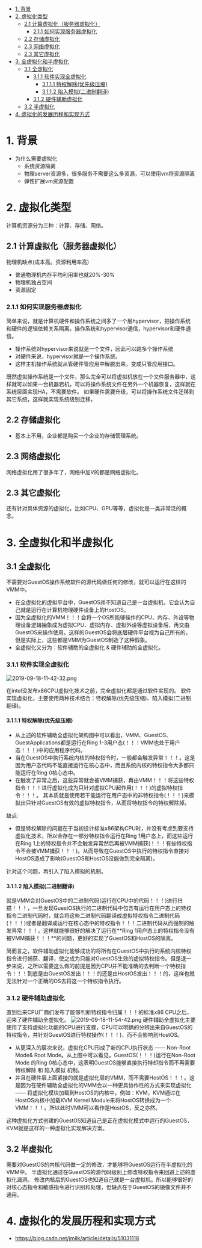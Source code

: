 <!-- TOC -->

- [1. 背景](#1-背景)
- [2. 虚拟化类型](#2-虚拟化类型)
    - [2.1 计算虚拟化（服务器虚拟化）](#21-计算虚拟化服务器虚拟化)
        - [2.1.1 如何实现服务器虚拟化](#211-如何实现服务器虚拟化)
    - [2.2 存储虚拟化](#22-存储虚拟化)
    - [2.3 网络虚拟化](#23-网络虚拟化)
    - [2.3 其它虚拟化](#23-其它虚拟化)
- [3. 全虚拟化和半虚拟化](#3-全虚拟化和半虚拟化)
    - [3.1 全虚拟化](#31-全虚拟化)
        - [3.1.1 软件实现全虚拟化](#311-软件实现全虚拟化)
            - [3.1.1.1 特权解除(优先级压缩)](#3111-特权解除优先级压缩)
            - [3.1.1.2 陷入模拟(二进制翻译)](#3112-陷入模拟二进制翻译)
        - [3.1.2 硬件辅助虚拟化](#312-硬件辅助虚拟化)
    - [3.2 半虚拟化](#32-半虚拟化)
- [4. 虚拟化的发展历程和实现方式](#4-虚拟化的发展历程和实现方式)

<!-- /TOC -->
# 1. 背景
* 为什么需要虚拟化
    * 系统资源隔离
    * 物理server资源多，很多服务不需要这么多资源，可以使用vm将资源隔离
    * 弹性扩展vm资源配置

# 2. 虚拟化类型
计算机资源分为三种：计算、存储、网络。
## 2.1 计算虚拟化（服务器虚拟化）
物理机缺点(成本高。资源利用率高)
* 普通物理机内存平均利用率也就20%-30%
* 物理机独占空间
* 资源固定

### 2.1.1 如何实现服务器虚拟化
简单来说，就是计算机硬件和操作系统之间多了一个层hypervisor，把操作系统和硬件的逻辑依赖关系隔离。操作系统和hypervisor通信，hypervisor和硬件通信。

* 操作系统对hypervisor来说就是一个文件，因此可以跑多个操作系统
* 对硬件来说，hypervisor就是一个操作系统。
* 这样主机操作系统就从管硬件管应用中解脱出来，变成只管应用接口。

既然虚拟操作系统是一个文件，那么完全可以将虚拟机放在一个文件服务器中，这样就可以如果一台机器宕机，可以将操作系统文件在另外一个机器恢复，这样就在系统层面实现HA，不需要软件。
如果硬件需要升级，可以将操作系统文件迁移到其它系统，这样就实现系统级别迁移。

## 2.2 存储虚拟化
* 基本上不用，企业都是购买一个企业的存储管理系统。

## 2.3 网络虚拟化
网络虚拟化用了很多年了，网络中加V的都是网络虚拟化。

## 2.3 其它虚拟化
还有针对具体资源的虚拟化，比如CPU、GPU等等，虚拟化是一类非常泛的概念。


# 3. 全虚拟化和半虚拟化
## 3.1 全虚拟化
不需要对GuestOS操作系统软件的源代码做任何的修改，就可以运行在这样的VMM中。
* 在全虚拟化的虚拟平台中，GuestOS并不知道自己是一台虚拟机，它会认为自己就是运行在计算机物理硬件设备上的HostOS。
* 因为全虚拟化的VMM！！！会将一个OS所能够操作的CPU、内存、外设等物理设备逻辑抽象成为虚拟CPU、虚拟内存、虚拟外设等虚拟设备后，再交由GuestOS来操作使用。这样的GuestOS会将底层硬件平台视为自己所有的，但是实际上，这些都是VMM为GuestOS制造了这种假象。
* 全虚拟化又分为：软件辅助的全虚拟化 & 硬件辅助的全虚拟化。

### 3.1.1 软件实现全虚拟化
![2019-09-18-11-42-32.png](./images/2019-09-18-11-42-32.png)

在intel没发布x86CPU虚拟化技术之前，完全虚拟化都是通过软件实现的。
软件实现虚拟化，主要使用两种技术结合：特权解除(优先级压缩)、陷入模拟(二进制翻译)。
#### 3.1.1.1 特权解除(优先级压缩)
* 从上述的软件辅助全虚拟化架构图中可以看出，VMM、GuestOS、GuestApplications都是运行在Ring 1-3用户态(！！！VMM也处于用户态！！！)中的应用程序代码。
* 当在GuestOS中执行系统内核的特权指令时，一般都会触发异常！！！。这是因为用户态代码不能直接运行在核心态中，而且系统内核的特权指令大多都只能运行在Ring 0核心态中。
* 在触发了异常之后，这些异常就会被VMM捕获，再由VMM！！！将这些特权指令！！！进行虚拟化成为只针对虚拟CPU起作用(！！！)的虚拟特权指令！！！。
其本质就是使用若干能运行在用户态中的非特权指令(！！！)来模拟出只针对GuestOS有效的虚拟特权指令，从而将特权指令的特权解除掉。

缺点:
* 但是特权解除的问题在于当初设计标准x86架构CPU时，并没有考虑到要支持虚拟化技术，所以会存在一部分特权指令运行在Ring 1用户态上，而这些运行在Ring 1上的特权指令并不会触发异常然后再被VMM捕获(！！！有些特权指令不会被VMM捕获！！！)。从而导致在GuestOS中执行的特权指令直接对HostOS造成了影响(GuestOS和HostOS没能做到完全隔离)。

针对这个问题，再引入了陷入模拟的机制。
#### 3.1.1.2 陷入模拟(二进制翻译)
就是VMM会对GuestOS中的二进制代码(运行在CPU中的代码！！！)进行扫描！！！，一旦发现GuestOS执行的二进制代码中包含有运行在用户态上的特权指令二进制代码时，就会将这些二进制代码翻译成虚拟特权指令二进制代码(！！！)或者是翻译成运行在核心态中的特权指令！！！二进制代码从而强制的触发异常！！！。这样就能够很好的解决了运行在**Ring 1用户态上的特权指令没有被VMM捕获！！！**的问题，更好的实现了GuestOS和HostOS的隔离。


简而言之，软件辅助虚拟化能够成功的将所有在GuestOS中执行的系统内核特权指令进行捕获、翻译，使之成为只能对GuestOS生效的虚拟特权指令。但是退一步来说，之所以需要这么做的前提是因为CPU并不能准确的去判断一个特权指令！！！到底是由GuestOS发出！！！的还是由HostOS发出！！！的，这样也就无法针对一个正确的OS去将这一个特权指令执行。

### 3.1.2 硬件辅助虚拟化
直到后来CPU厂商们发布了能够判断特权指令归属！！！的标准x86 CPU之后，迎来了硬件辅助全虚拟化。
![2019-09-18-11-54-42.png](./images/2019-09-18-11-54-42.png)
硬件辅助全虚拟化主要使用了支持虚拟化功能的CPU进行支撑，CPU可以明确的分辨出来自GuestOS的特权指令，并针对GuestOS进行特权操作(！！！)，而不会影响到HostOS。

* 从更深入的层次来说，虚拟化CPU形成了新的CPU执行状态 —— Non-Root Mode& Root Mode。从上图中可以看见，GuestOS(！！！)运行在Non-Root Mode 的Ring 0核心态中，这表明GuestOS能够直接执行特却指令而不再需要 特权解除 和 陷入模拟 机制。
* 并且在硬件层上面紧接的就是虚拟化层的VMM，而不需要HostOS！！！。这是因为在硬件辅助全虚拟化的VMM会以一种更具协作性的方式来实现虚拟化 —— 将虚拟化模块加载到HostOS的内核中，例如：KVM，KVM通过在HostOS内核中加载KVM Kernel Module来将HostOS转换成为一个VMM！！！。所以此时VMM可以看作是HostOS，反之亦然。

这种虚拟化方式创建的GuestOS知道自己是正在虚拟化模式中运行的GuestOS，KVM就是这样的一种虚拟化实现解决方案。


## 3.2 半虚拟化
需要对GuestOS的内核代码做一定的修改，才能够将GuestOS运行在半虚拟化的VMM中。
半虚拟化通过在GuestOS的源代码级别上修改特权指令来回避上述的虚拟化漏洞。
修改内核后的GuestOS也知道自己就是一台虚拟机。所以能够很好的对核心态指令和敏感指令进行识别和处理，但缺点在于GuestOS的镜像文件并不通用。

# 4. 虚拟化的发展历程和实现方式
* https://blog.csdn.net/jmilk/article/details/51031118




